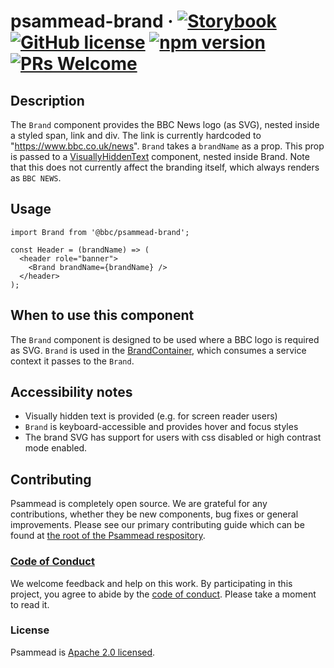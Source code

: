 # psammead-brand &middot; [![Storybook](https://github.com/storybooks/press/blob/master/badges/storybook.svg)](https://bbc-news.github.io/psammead/?selectedKind=Brand) [![GitHub license](https://img.shields.io/badge/license-Apache%202.0-blue.svg)](https://github.com/BBC-News/psammead/blob/latest/LICENSE) [![npm version](https://img.shields.io/npm/v/@bbc/psammead-brand.svg)](https://www.npmjs.com/package/@bbc/psammead-brand) [![PRs Welcome](https://img.shields.io/badge/PRs-welcome-brightgreen.svg)](https://github.com/BBC-News/psammead/blob/latest/CONTRIBUTING.md)

## Description	
The `Brand` component provides the BBC News logo (as SVG), nested inside a styled span, link and div. The link is currently hardcoded to "https://www.bbc.co.uk/news". `Brand` takes a `brandName` as a prop. This prop is passed to a [VisuallyHiddenText](../VisuallyHiddenText) component, nested inside Brand. Note that this does not currently affect the branding itself, which always renders as `BBC NEWS`.

## Usage 
```
import Brand from '@bbc/psammead-brand';

const Header = (brandName) => (
  <header role="banner">
    <Brand brandName={brandName} />
  </header>
);
```

## When to use this component	
The `Brand` component is designed to be used where a BBC logo is required as SVG. `Brand` is used in the [BrandContainer](../../containers/Brand), which consumes a service context it passes to the `Brand`. 

## Accessibility notes	
* Visually hidden text is provided (e.g. for screen reader users)
* `Brand` is keyboard-accessible and provides hover and focus styles
* The brand SVG has support for users with css disabled or high contrast mode enabled.

## Contributing

Psammead is completely open source. We are grateful for any contributions, whether they be new components, bug fixes or general improvements. Please see our primary contributing guide which can be found at [the root of the Psammead respository](https://github.com/BBC-News/psammead/blob/latest/CONTRIBUTING.md).

### [Code of Conduct](https://github.com/BBC-News/psammead/blob/latest/CODE_OF_CONDUCT.md)

We welcome feedback and help on this work. By participating in this project, you agree to abide by the [code of conduct](https://github.com/BBC-News/psammead/blob/latest/CODE_OF_CONDUCT.md). Please take a moment to read it.

### License

Psammead is [Apache 2.0 licensed](https://github.com/BBC-News/psammead/blob/latest/LICENSE).
